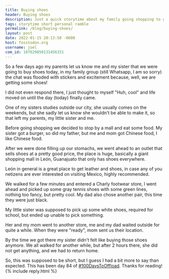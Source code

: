 ```yaml
---
title: Buying shoes
header: Buying shoes
description: Just a quick storytime about my family going shopping to get some shoes for me and my siblings.
tags: storytime short personal ramble
permalink: /blog/buying-shoes/
layout: post
date: 2022-01-15 20:13:58 -0600
host: fosstodon.org
username: joel
com_id: 107629850131456331
---
```


So a few days ago my parents let us know me and my sister that we were going to buy shoes today, in my family group (still Whatsapp, I am so sorry) the chat was flooded with stickers and excitement because, well, we are getting some shoes!

I did not even respond there, I just thought to myself "Huh, cool" and life moved on until the day (today) finally came.

One of my sisters studies outside our city, she usually comes on the weekends, but she sadly let us know she wouldn't be able to make it, so that left my parents, my little sister and me.

Before going shopping we decided to stop by a mall and eat some food. My sister got a burger, so did my father, but me and mom got Chinese food, I like Chinese food.

After we were done filling up our stomachs, we went ahead to an outlet that sells shoes at a pretty good price, the place is huge, basically a giant shopping mall in León, Guanajuato that only has shoes everywhere.

León in general is a great place to get leather and shoes, in case any of you netizens are ever interested on visiting Mexico, highly recommended.

We walked for a few minutes and entered a Charly footwear store, I went ahead and picked up some gray tennis shoes with some green lines, nothing too fancy, but pretty cool. My dad also chose another pair, this time they were just black. 

My little sister was supposed to pick up some white shoes, required for school, but ended up unable to pick something.

Her and my mom went to another store, me and my dad waited outside for quite a while. When they were "ready", mom sent us their location.

By the time we got there my sister didn't felt like buying those shoes anymore. We all walked for another while, but after 2 hours there, she did not get anything, and we had to return home.

So, this was supposed to be short, but I guess I had a bit more to say than expected. This has been day 84 of [#100DaysToOffload](https://100daystooffload.com). Thanks for reading!
{% include reply.html %}
